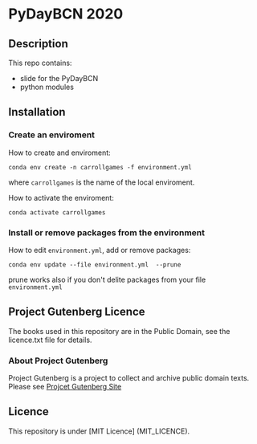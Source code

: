 # PyDayBCN 2020

## Description

This repo contains:
- slide for the PyDayBCN 
- python modules

## Installation

### Create an enviroment

How to create and enviroment:

```console
conda env create -n carrollgames -f environment.yml

```
where ```carrollgames``` is the name of the local enviroment.

How to activate the enviroment:

```console
conda activate carrollgames

```
### Install or remove packages from the environment

How to edit ```environment.yml```, add or remove packages:

```console
conda env update --file environment.yml  --prune

```
prune works also if you don't delite packages from your file ```environment.yml```

## Project Gutenberg Licence

The books used in this repository are in the Public Domain, see the licence.txt file for details.

### About Project Gutenberg

Project Gutenberg is a project to collect and archive public domain texts.
Please see [Projcet Gutenberg Site](https://www.gutenberg.org/)

## Licence

This repository is under [MIT Licence] (MIT_LICENCE).